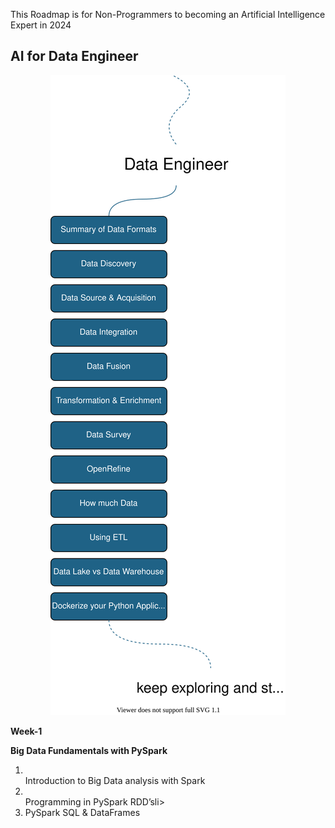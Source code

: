 

This Roadmap is for Non-Programmers to becoming an Artificial Intelligence Expert in 2024

## AI for Data Engineer

<p align="center">
       <img src="../images/data_engineer.svg"/>
  </a>
</p>

**Week-1**

**Big Data Fundamentals with PySpark**

<ol>
<li></li>Introduction to Big Data analysis with Spark</li>
<li></li>Programming in PySpark RDD’sli>
<li>PySpark SQL & DataFrames</li>
</ol>
